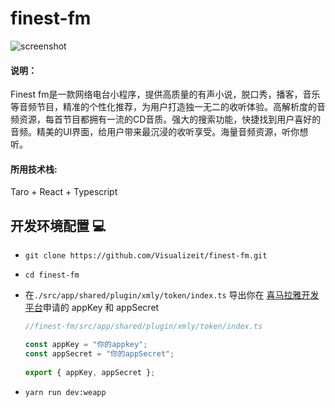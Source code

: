 # finest-fm

![screenshot](https://user-images.githubusercontent.com/61679509/123093087-ccec0900-d45d-11eb-9e67-dbfbdfd3e4a1.png)



#### 说明：

Finest fm是一款网络电台小程序，提供高质量的有声小说，脱口秀，播客，音乐等音频节目，精准的个性化推荐，为用户打造独一无二的收听体验。高解析度的音频资源，每首节目都拥有一流的CD音质。强大的搜索功能，快捷找到用户喜好的音频。精美的UI界面，给用户带来最沉浸的收听享受。海量音频资源，听你想听。

#### 所用技术栈:

Taro + React + Typescript



## 开发环境配置 :computer:

- ```
  git clone https://github.com/Visualizeit/finest-fm.git
  ```
  
- ```
  cd finest-fm 
  ```
  
- 在`./src/app/shared/plugin/xmly/token/index.ts` 导出你在 [喜马拉雅开发平台](https://open.ximalaya.com/home)申请的 appKey 和 appSecret

  ```typescript
  //finest-fm/src/app/shared/plugin/xmly/token/index.ts
  
  const appKey = "你的appkey";
  const appSecret = "你的appSecret";
   
  export { appKey, appSecret };
  ```

  

- ```
  yarn run dev:weapp
  ```
